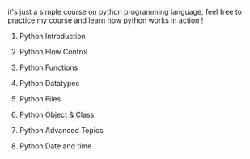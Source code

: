 it's just a simple course on python programming language, feel free to practice my course and learn how python works in action ! 

  1. Python Introduction

  2. Python Flow Control

  3. Python Functions

  4. Python Datatypes

  5. Python Files

  6. Python Object & Class

  7. Python Advanced Topics

  9. Python Date and time
